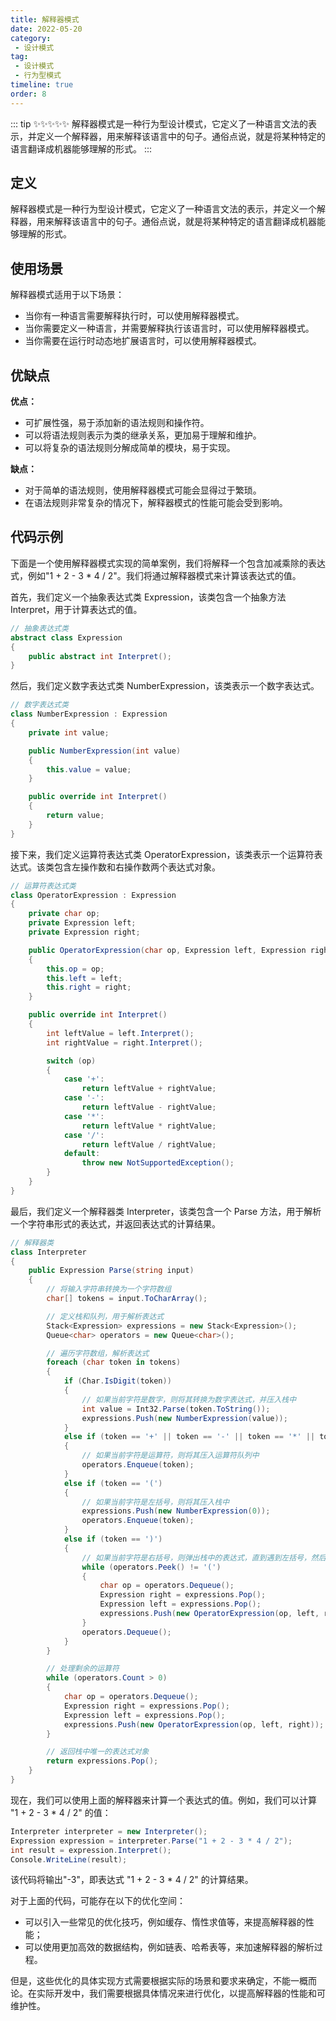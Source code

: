 ```yaml
---
title: 解释器模式
date: 2022-05-20
category:
 - 设计模式
tag: 
 - 设计模式
 - 行为型模式
timeline: true
order: 8
---
```


::: tip ✨✨✨✨✨
解释器模式是一种行为型设计模式，它定义了一种语言文法的表示，并定义一个解释器，用来解释该语言中的句子。通俗点说，就是将某种特定的语言翻译成机器能够理解的形式。
:::

<!-- more -->

## 定义

解释器模式是一种行为型设计模式，它定义了一种语言文法的表示，并定义一个解释器，用来解释该语言中的句子。通俗点说，就是将某种特定的语言翻译成机器能够理解的形式。

## 使用场景

解释器模式适用于以下场景：

- 当你有一种语言需要解释执行时，可以使用解释器模式。
- 当你需要定义一种语言，并需要解释执行该语言时，可以使用解释器模式。
- 当你需要在运行时动态地扩展语言时，可以使用解释器模式。

## 优缺点

**优点：**

- 可扩展性强，易于添加新的语法规则和操作符。
- 可以将语法规则表示为类的继承关系，更加易于理解和维护。
- 可以将复杂的语法规则分解成简单的模块，易于实现。

**缺点：**

- 对于简单的语法规则，使用解释器模式可能会显得过于繁琐。
- 在语法规则非常复杂的情况下，解释器模式的性能可能会受到影响。

## 代码示例

下面是一个使用解释器模式实现的简单案例，我们将解释一个包含加减乘除的表达式，例如"1 + 2 - 3 * 4 / 2"。我们将通过解释器模式来计算该表达式的值。

首先，我们定义一个抽象表达式类 Expression，该类包含一个抽象方法 Interpret，用于计算表达式的值。
```cs
// 抽象表达式类
abstract class Expression
{
    public abstract int Interpret();
}
```
然后，我们定义数字表达式类 NumberExpression，该类表示一个数字表达式。
```cs
// 数字表达式类
class NumberExpression : Expression
{
    private int value;

    public NumberExpression(int value)
    {
        this.value = value;
    }

    public override int Interpret()
    {
        return value;
    }
}
```

接下来，我们定义运算符表达式类 OperatorExpression，该类表示一个运算符表达式。该类包含左操作数和右操作数两个表达式对象。
```cs
// 运算符表达式类
class OperatorExpression : Expression
{
    private char op;
    private Expression left;
    private Expression right;

    public OperatorExpression(char op, Expression left, Expression right)
    {
        this.op = op;
        this.left = left;
        this.right = right;
    }

    public override int Interpret()
    {
        int leftValue = left.Interpret();
        int rightValue = right.Interpret();

        switch (op)
        {
            case '+':
                return leftValue + rightValue;
            case '-':
                return leftValue - rightValue;
            case '*':
                return leftValue * rightValue;
            case '/':
                return leftValue / rightValue;
            default:
                throw new NotSupportedException();
        }
    }
}
```

最后，我们定义一个解释器类 Interpreter，该类包含一个 Parse 方法，用于解析一个字符串形式的表达式，并返回表达式的计算结果。
```cs
// 解释器类
class Interpreter
{
    public Expression Parse(string input)
    {
        // 将输入字符串转换为一个字符数组
        char[] tokens = input.ToCharArray();

        // 定义栈和队列，用于解析表达式
        Stack<Expression> expressions = new Stack<Expression>();
        Queue<char> operators = new Queue<char>();

        // 遍历字符数组，解析表达式
        foreach (char token in tokens)
        {
            if (Char.IsDigit(token))
            {
                // 如果当前字符是数字，则将其转换为数字表达式，并压入栈中
                int value = Int32.Parse(token.ToString());
                expressions.Push(new NumberExpression(value));
            }
            else if (token == '+' || token == '-' || token == '*' || token == '/')
            {
                // 如果当前字符是运算符，则将其压入运算符队列中
                operators.Enqueue(token);
            }
            else if (token == '(')
            {
                // 如果当前字符是左括号，则将其压入栈中
                expressions.Push(new NumberExpression(0));
                operators.Enqueue(token);
            }
            else if (token == ')')
            {
                // 如果当前字符是右括号，则弹出栈中的表达式，直到遇到左括号，然后将左括号从运算符队列中弹出
                while (operators.Peek() != '(')
                {
                    char op = operators.Dequeue();
                    Expression right = expressions.Pop();
                    Expression left = expressions.Pop();
                    expressions.Push(new OperatorExpression(op, left, right));
                }
                operators.Dequeue();
            }
        }

        // 处理剩余的运算符
        while (operators.Count > 0)
        {
            char op = operators.Dequeue();
            Expression right = expressions.Pop();
            Expression left = expressions.Pop();
            expressions.Push(new OperatorExpression(op, left, right));
        }

        // 返回栈中唯一的表达式对象
        return expressions.Pop();
    }
}
```

现在，我们可以使用上面的解释器来计算一个表达式的值。例如，我们可以计算 "1 + 2 - 3 * 4 / 2" 的值：
```cs
Interpreter interpreter = new Interpreter();
Expression expression = interpreter.Parse("1 + 2 - 3 * 4 / 2");
int result = expression.Interpret();
Console.WriteLine(result);
```

该代码将输出"-3"，即表达式 "1 + 2 - 3 * 4 / 2" 的计算结果。

对于上面的代码，可能存在以下的优化空间：

- 可以引入一些常见的优化技巧，例如缓存、惰性求值等，来提高解释器的性能；
- 可以使用更加高效的数据结构，例如链表、哈希表等，来加速解释器的解析过程。

但是，这些优化的具体实现方式需要根据实际的场景和要求来确定，不能一概而论。在实际开发中，我们需要根据具体情况来进行优化，以提高解释器的性能和可维护性。